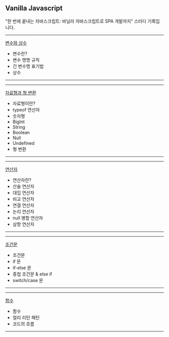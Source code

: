 ## Vanilla Javascript

"한 번에 끝내는 자바스크립트: 바닐라 자바스크립트로 SPA 개발까지" 스터디 기록입니다. 

---
[변수와 상수](https://general-biplane-e1e.notion.site/261d858c2baa80dda9b9f5174210f5a6?source=copy_link)

- 변수란?
- 변수 명명 규칙
- 긴 변수명 표기법
- 상수
---

---
[자료형과 형 변환](https://www.notion.so/269d858c2baa80b59425e236ff47c097?source=copy_link)

- 자료형이란?
- typeof 연산자
- 숫자형
- BigInt
- String
- Boolean
- Null
- Undefined
- 형 변환
---

---
[연산자](https://www.notion.so/269d858c2baa80e98db6e9ba03900911?source=copy_link)

- 연산자란?
- 산술 연산자
- 대입 연산자
- 비교 연산자
- 연결 연산자
- 논리 연산자
- null 병합 연산자
- 삼항 연산자
---

---
[조건문](https://www.notion.so/269d858c2baa80b2b6d8fc59e4eeff3f?source=copy_link)

- 조건문
- if 문
- if-else 문
- 중첩 조건문 & else if
- switch/case 문
---

---
[함수](https://www.notion.so/269d858c2baa80f8980bf86b24585dd9?source=copy_link)

- 함수
- 얼리 리턴 패턴
- 코드의 흐름
---

